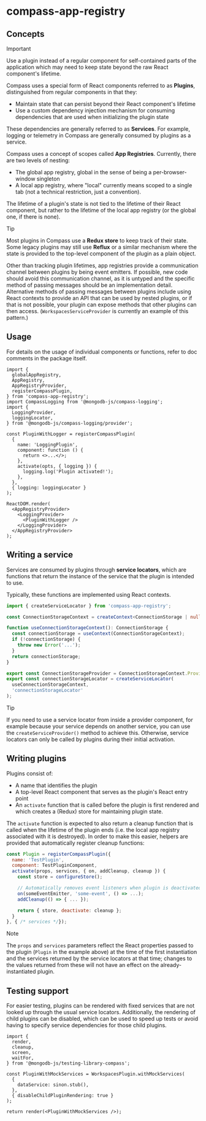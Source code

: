 # compass-app-registry

## Concepts

> [!IMPORTANT]
> Use a plugin instead of a regular component for self-contained parts of
> the application which may need to keep state beyond the raw React
> component's lifetime.

Compass uses a special form of React components referred to as **Plugins**,
distinguished from regular components in that they:

- Maintain state that can persist beyond their React component's lifetime
- Use a custom dependency injection mechanism for consuming dependencies that
  are used when initializing the plugin state

These dependencies are generally referred to as **Services**. For example,
logging or telemetry in Compass are generally consumed by plugins as a
service.

Compass uses a concept of scopes called **App Registries**. Currently, there
are two levels of nesting:

- The global app registry, global in the sense of being a per-browser-window
  singleton
- A local app registry, where "local" currently means scoped to a single tab
  (not a technical restriction, just a convention).

The lifetime of a plugin's state is not tied to the lifetime of their React
component, but rather to the lifetime of the local app registry (or the global
one, if there is none).

> [!TIP]
> Most plugins in Compass use a **Redux store** to keep track of their state.
> Some legacy plugins may still use **Reflux** or a similar mechanism where the
> state is provided to the top-level component of the plugin as a plain object.

Other than tracking plugin lifetimes, app registries provide a communication
channel between plugins by being event emitters.
If possible, new code should avoid this communication channel, as it is untyped
and the specific method of passing messages should be an implementation detail.
Alternative methods of passing messages between plugins include using React
contexts to provide an API that can be used by nested plugins, or if that is
not possible, your plugin can expose methods that other plugins can then access.
(`WorkspacesServiceProvider` is currently an example of this pattern.)

## Usage

For details on the usage of individual components or functions, refer to
doc comments in the package itself.

```tsx
import {
  globalAppRegistry,
  AppRegistry,
  AppRegistryProvider,
  registerCompassPlugin,
} from 'compass-app-registry';
import CompassLogging from '@mongodb-js/compass-logging';
import {
  LoggingProvider,
  loggingLocator,
} from '@mongodb-js/compass-logging/provider';

const PluginWithLogger = registerCompassPlugin(
  {
    name: 'LoggingPlugin',
    component: function () {
      return <>...</>;
    },
    activate(opts, { logging }) {
      logging.log('Plugin activated!');
    },
  },
  { logging: loggingLocator }
);

ReactDOM.render(
  <AppRegistryProvider>
    <LoggingProvider>
      <PluginWithLogger />
    </LoggingProvider>
  </AppRegistryProvider>
);
```

## Writing a service

Services are consumed by plugins through **service locators**, which are
functions that return the instance of the service that the plugin is
intended to use.

Typically, these functions are implemented using React contexts.

```typescript
import { createServiceLocator } from 'compass-app-registry';

const ConnectionStorageContext = createContext<ConnectionStorage | null>(null);

function useConnectionStorageContext(): ConnectionStorage {
  const connectionStorage = useContext(ConnectionStorageContext);
  if (!connectionStorage) {
    throw new Error('...');
  }
  return connectionStorage;
}

export const ConnectionStorageProvider = ConnectionStorageContext.Provider;
export const connectionStorageLocator = createServiceLocator(
  useConnectionStorageContext,
  'connectionStorageLocator'
);
```

> [!TIP]
> If you need to use a service locator from inside a provider component, for
> example because your service depends on another service, you can use the
> `createServiceProvider()` method to achieve this. Otherwise, service locators
> can only be called by plugins during their initial activation.

## Writing plugins

Plugins consist of:

- A name that identifies the plugin
- A top-level React component that serves as the plugin's React entry point
- An `activate` function that is called before the plugin is first rendered
  and which creates a (Redux) store for maintaining plugin state.

The `activate` function is expected to also return a cleanup function that
is called when the lifetime of the plugin ends (i.e. the local app registry
associated with it is destroyed). In order to make this easier, helpers are
provided that automatically register cleanup functions:

```js
const Plugin = registerCompassPlugin({
  name: 'TestPlugin',
  component: TestPluginComponent,
  activate(props, services, { on, addCleanup, cleanup }) {
    const store = configureStore();

    // Automatically removes event listeners when plugin is deactivated
    on(someEventEmitter, 'some-event', () => ...);
    addCleanup(() => { ... });

    return { store, deactivate: cleanup };
  }
}, { /* services */});
```

> [!NOTE]
> The `props` and `services` parameters reflect the React properties passed
> to the plugin (`Plugin` in the example above) at the time of the first
> instantiation and the services returned by the service locators at that time;
> changes to the values returned from these will not have an effect on the
> already-instantiated plugin.

## Testing support

For easier testing, plugins can be rendered with fixed services that are not
looked up through the usual service locators. Additionally, the rendering of
child plugins can be disabled, which can be used to speed up tests or avoid
having to specify service dependencies for those child plugins.

```tsx
import {
  render,
  cleanup,
  screen,
  waitFor,
} from '@mongodb-js/testing-library-compass';

const PluginWithMockServices = WorkspacesPlugin.withMockServices(
  {
    dataService: sinon.stub(),
  },
  { disableChildPluginRendering: true }
);

return render(<PluginWithMockServices />);
```

